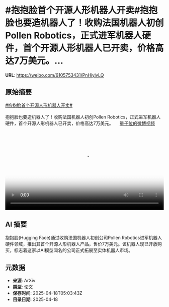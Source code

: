 # #抱抱脸首个开源人形机器人开卖#抱抱脸也要造机器人了！收购法国机器人初创Pollen Robotics，正式进军机器人硬件，首个开源人形机器人已开卖，价格高达7万美元。...

**URL**: https://weibo.com/6105753431/PnHiyivLQ

## 原始摘要

<a href="https://m.weibo.cn/search?containerid=231522type%3D1%26t%3D10%26q%3D%23%E6%8A%B1%E6%8A%B1%E8%84%B8%E9%A6%96%E4%B8%AA%E5%BC%80%E6%BA%90%E4%BA%BA%E5%BD%A2%E6%9C%BA%E5%99%A8%E4%BA%BA%E5%BC%80%E5%8D%96%23&amp;extparam=%23%E6%8A%B1%E6%8A%B1%E8%84%B8%E9%A6%96%E4%B8%AA%E5%BC%80%E6%BA%90%E4%BA%BA%E5%BD%A2%E6%9C%BA%E5%99%A8%E4%BA%BA%E5%BC%80%E5%8D%96%23" data-hide=""><span class="surl-text">#抱抱脸首个开源人形机器人开卖#</span></a><br><br>抱抱脸也要造机器人了！收购法国机器人初创Pollen Robotics，正式进军机器人硬件，首个开源人形机器人已开卖，价格高达7万美元。 <a href="https://video.weibo.com/show?fid=1034:5156479540330509" data-hide=""><span class="url-icon"><img style="width: 1rem;height: 1rem" src="https://h5.sinaimg.cn/upload/2015/09/25/3/timeline_card_small_video_default.png" referrerpolicy="no-referrer"></span><span class="surl-text">量子位的微博视频</span></a> <br clear="both"><div style="clear: both"></div><video controls="controls" poster="https://tvax2.sinaimg.cn/orj480/006Fd7o3ly1i0jylwaar8j30u01hcgqr.jpg" style="width: 100%"><source src="https://f.video.weibocdn.com/o0/R8EaUUJtlx08nxTQxUYo01041200jgYO0E010.mp4?label=mp4_720p&amp;template=720x1280.24.0&amp;ori=0&amp;ps=1CwnkDw1GXwCQx&amp;Expires=1744956153&amp;ssig=MSlt4ruUaV&amp;KID=unistore,video"><source src="https://f.video.weibocdn.com/o0/4uZbfnEUlx08nxTQA2eI01041200brwD0E010.mp4?label=mp4_hd&amp;template=540x960.24.0&amp;ori=0&amp;ps=1CwnkDw1GXwCQx&amp;Expires=1744956153&amp;ssig=OY6ytpPQjr&amp;KID=unistore,video"><source src="https://f.video.weibocdn.com/o0/KEnpiuDflx08nxTQg1Tq010412006pL90E010.mp4?label=mp4_ld&amp;template=360x640.24.0&amp;ori=0&amp;ps=1CwnkDw1GXwCQx&amp;Expires=1744956153&amp;ssig=xPX0YRlMAw&amp;KID=unistore,video"><p>视频无法显示，请前往<a href="https://video.weibo.com/show?fid=1034%3A5156479540330509" target="_blank" rel="noopener noreferrer">微博视频</a>观看。</p></video>

## AI 摘要

抱抱脸(Hugging Face)通过收购法国机器人初创公司Pollen Robotics进军机器人硬件领域，推出其首个开源人形机器人产品，售价7万美元。该机器人现已开放购买，标志着这家以AI模型闻名的公司正式拓展至实体机器人市场。

## 元数据

- **来源**: ArXiv
- **类型**: 论文
- **保存时间**: 2025-04-18T05:03:43Z
- **目录日期**: 2025-04-18
